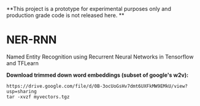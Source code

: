 **This project is a prototype for experimental purposes only and production grade code is not released here. **

# NER-RNN
Named Entity Recognition using Recurrent Neural Networks in Tensorflow and TFLearn

**Download trimmed down word embeddings (subset of google's w2v):**
```
https://drive.google.com/file/d/0B-3ocUoGsHv7dmt6UXFkMW9EMkU/view?usp=sharing
tar -xvzf myvectors.tgz
```

